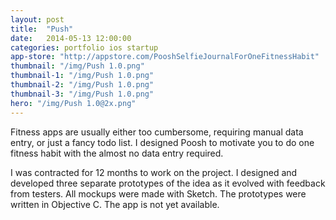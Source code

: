 ```yaml
---
layout: post
title:  "Push"
date:   2014-05-13 12:00:00
categories: portfolio ios startup
app-store: "http://appstore.com/PooshSelfieJournalForOneFitnessHabit"
thumbnail: "/img/Push 1.0.png"
thumbnail-1: "/img/Push 1.0.png"
thumbnail-2: "/img/Push 1.0.png"
thumbnail-3: "/img/Push 1.0.png"
hero: "/img/Push 1.0@2x.png"
---
```


Fitness apps are usually either too cumbersome, requiring manual data entry, or just a fancy todo list. I designed Poosh to motivate you to do one fitness habit with the almost no data entry required.

I was contracted for 12 months to work on the project. I designed and developed three separate prototypes of the idea as it evolved with feedback from testers. All mockups were made with Sketch. The prototypes were written in Objective C. The app is not yet available.
